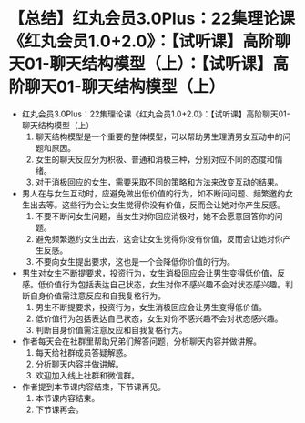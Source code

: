 # 【总结】红丸会员3.0Plus：22集理论课《红丸会员1.0+2.0》：【试听课】高阶聊天01-聊天结构模型（上）：【试听课】高阶聊天01-聊天结构模型（上）

-   红丸会员3.0Plus：22集理论课《红丸会员1.0+2.0》：【试听课】高阶聊天01-聊天结构模型（上）
    1.  聊天结构模型是一个重要的整体模型，可以帮助男生理清男女互动中的问题和原因。
    2.  女生的聊天反应分为积极、普通和消极三种，分别对应不同的态度和情绪。
    3.  对于消极回应的女生，需要采取不同的策略和方法来改变互动的结果。
-   男人在与女生互动时，应避免做出低价值的行为，如不断问问题、频繁邀约女生出去等。这些行为会让女生觉得你没有价值，反而会让她对你产生反感。
    1.  不要不断问女生问题，当女生对你回应消极时，她不会愿意回答你的问题。
    2.  避免频繁邀约女生出去，这会让女生觉得你没有价值，反而会让她对你产生反感。
    3.  不要向女生提出要求，这也是一个会降低你价值的行为。
-   男生对女生不断提要求，投资行为，女生消极回应会让男生变得低价值，反感。低价值行为包括表达自己状态，女生对你不感兴趣不会对状态感兴趣。判断自身价值需注意反应和自我复格行为。
    1.  男生不断提要求，投资行为，女生消极回应会让男生变得低价值。
    2.  低价值行为包括表达自己状态，女生对你不感兴趣不会对状态感兴趣。
    3.  判断自身价值需注意反应和自我复格行为。
-   作者每天会在社群里帮助兄弟们解答问题，分析聊天内容并做讲解。
    1.  每天给社群成员答疑解惑。
    2.  分析聊天内容并做讲解。
    3.  欢迎加入线上社群和微信群。
-   作者提到本节课内容结束，下节课再见。
    1.  本节课内容结束。
    2.  下节课再会。